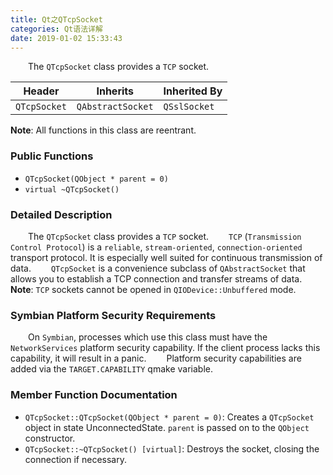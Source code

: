 ```yaml
---
title: Qt之QTcpSocket
categories: Qt语法详解
date: 2019-01-02 15:33:43
---
```

&emsp;&emsp;The `QTcpSocket` class provides a `TCP` socket.<!--more-->

Header       | Inherits          | Inherited By
-------------|-------------------|-------------
`QTcpSocket` | `QAbstractSocket` | `QSslSocket`

**Note**: All functions in this class are reentrant.

### Public Functions

- `QTcpSocket(QObject * parent = 0)`
- `virtual ~QTcpSocket()`

### Detailed Description

&emsp;&emsp;The `QTcpSocket` class provides a `TCP` socket.
&emsp;&emsp;`TCP` (`Transmission Control Protocol`) is a `reliable`, `stream-oriented`, `connection-oriented` transport protocol. It is especially well suited for continuous transmission of data.
&emsp;&emsp;`QTcpSocket` is a convenience subclass of `QAbstractSocket` that allows you to establish a TCP connection and transfer streams of data.
&emsp;&emsp;**Note**: `TCP` sockets cannot be opened in `QIODevice::Unbuffered` mode.

### Symbian Platform Security Requirements

&emsp;&emsp;On `Symbian`, processes which use this class must have the `NetworkServices` platform security capability. If the client process lacks this capability, it will result in a panic.
&emsp;&emsp;Platform security capabilities are added via the `TARGET.CAPABILITY` qmake variable.

### Member Function Documentation

- `QTcpSocket::QTcpSocket(QObject * parent = 0)`: Creates a `QTcpSocket` object in state UnconnectedState. `parent` is passed on to the `QObject` constructor.
- `QTcpSocket::~QTcpSocket() [virtual]`: Destroys the socket, closing the connection if necessary.